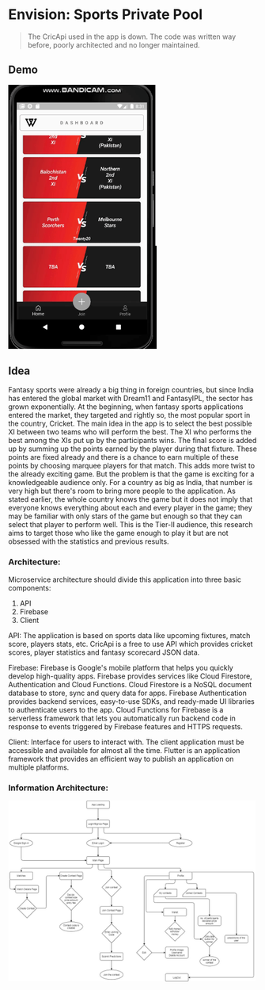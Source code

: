 # Envision: Sports Private Pool

> The CricApi used in the app is down. The code was written way before, poorly architected and no longer maintained.

## Demo

<img src="./images/docs/envision.gif" width="300">
<br/>

<p></p>

## Idea

Fantasy sports were already a big thing in foreign countries, but since India has entered the global market with Dream11 and FantasyIPL, the sector has grown exponentially. At the beginning, when fantasy sports applications entered the market, they targeted and rightly so, the most popular sport in the country, Cricket. The main idea in the app is to select the best possible XI between two teams who will perform the best. The XI who performs the best among the XIs put up by the participants wins. The final score is added up by summing up the points earned by the player during that fixture. These points are fixed already and there is a chance to earn multiple of these points by choosing marquee players for that match. This adds more twist to the already exciting game. But the problem is that the game is exciting for a knowledgeable audience only. For a country as big as India, that number is very high but there's room to bring more people to the application. As stated earlier, the whole country knows the game but it does not imply that everyone knows everything about each and every player in the game; they may be familiar with only stars of the game but enough so that they can select that player to perform well. This is the Tier-II audience, this research aims to target those who like the game enough to play it but are not obsessed with the statistics and previous results.

</p>

### Architecture:

Microservice architecture should divide this application
into three basic components:

1. API
2. Firebase
3. Client

API: The application is based on sports data like upcoming
fixtures, match score, players stats, etc. CricApi is a free
to use API which provides cricket scores, player statistics
and fantasy scorecard JSON data.

Firebase: Firebase is Google's mobile platform that helps
you quickly develop high-quality apps. Firebase provides
services like Cloud Firestore, Authentication and Cloud
Functions. Cloud Firestore is a NoSQL document
database to store, sync and query data for apps. Firebase
Authentication provides backend services, easy-to-use
SDKs, and ready-made UI libraries to authenticate users
to the app. Cloud Functions for Firebase is a serverless
framework that lets you automatically run backend code
in response to events triggered by Firebase features and
HTTPS requests.

Client: Interface for users to interact with. The client
application must be accessible and available for almost all
the time. Flutter is an application framework that provides
an efficient way to publish an application on multiple
platforms.

### Information Architecture:

<img src="./images/docs/InformationArch.jpg" width="500">
